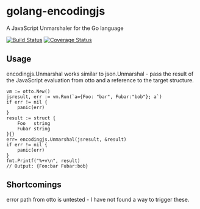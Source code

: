 # golang-encodingjs
A JavaScript Unmarshaler for the Go language

[![Build Status](https://travis-ci.org/martint17r/encodingjs.svg)](https://travis-ci.org/martint17r/encodingjs)
[![Coverage Status](https://coveralls.io/repos/martint17r/encodingjs/badge.svg)](https://coveralls.io/r/martint17r/encodingjs)

## Usage

encodingjs.Unmarshal works similar to json.Unmarshal - pass the result of the JavaScript
evaluation from otto and a reference to the target structure.

```
vm := otto.New()
jsresult, err := vm.Run(`a={Foo: "bar", Fubar:"bob"}; a`)
if err != nil {
	panic(err)
}
result := struct {
	Foo   string
	Fubar string
}{}
err= encodingjs.Unmarshal(jsresult, &result)
if err != nil {
	panic(err)
}
fmt.Printf("%+v\n", result)
// Output: {Foo:bar Fubar:bob}
```

## Shortcomings

error path from otto is untested - I have not found a way to trigger these.
